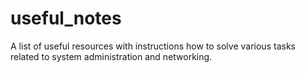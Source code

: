 # useful_notes
A list of useful resources with instructions how to solve various tasks related to system administration and networking.

